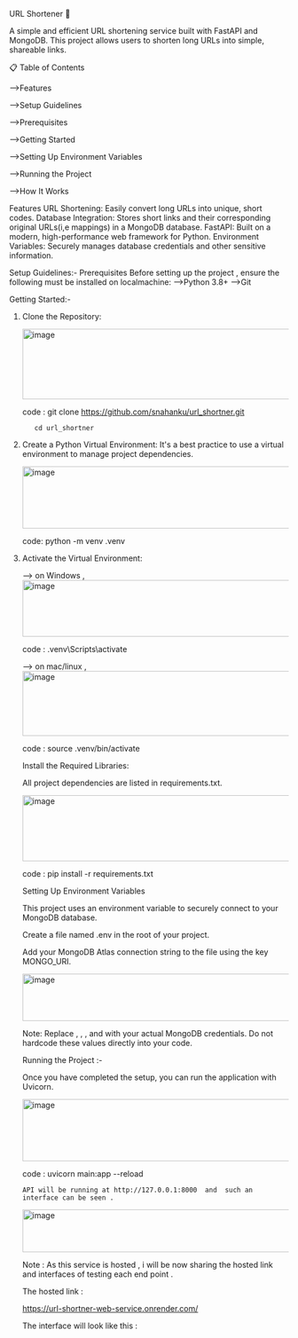 URL Shortener 🔗

A simple and efficient URL shortening service built with FastAPI and MongoDB. This project allows users to shorten long URLs into simple, shareable links.

📋 Table of Contents

-->Features

-->Setup Guidelines

-->Prerequisites

-->Getting Started

-->Setting Up Environment Variables

-->Running the Project

-->How It Works

Features
URL Shortening: Easily convert long URLs into unique, short codes.
Database Integration: Stores short links and their corresponding original URLs(i,e mappings) in a MongoDB database.
FastAPI: Built on a modern, high-performance web framework for Python.
Environment Variables: Securely manages database credentials and other sensitive information.

Setup Guidelines:-
Prerequisites
Before setting up the project ,  ensure  the following  must be installed on  localmachine:
-->Python 3.8+
-->Git

Getting Started:-
1. Clone the Repository:

     <img width="680" height="127" alt="image" src="https://github.com/user-attachments/assets/6afe9044-42b2-42b8-b108-d31e7884a770" />

   code :
          git clone https://github.com/snahanku/url_shortner.git
   
          cd url_shortner

2.  Create a Python Virtual Environment:
     It's a best practice to use a virtual environment to manage project dependencies.

    <img width="693" height="112" alt="image" src="https://github.com/user-attachments/assets/6a001a3b-c45b-419e-8774-f2fce59438a1" />

    code:
          python -m venv .venv

3.  Activate the Virtual Environment:
   
     --> on Windows , 
          <img width="655" height="102" alt="image" src="https://github.com/user-attachments/assets/d183f45a-75c0-44e8-baba-80c3806cde3d" />

      code :
              .venv\Scripts\activate

    -->  on mac/linux ,
          <img width="652" height="117" alt="image" src="https://github.com/user-attachments/assets/2efd44c8-4eec-4da6-bac5-2593cf825b0c" />

      code :
               source .venv/bin/activate


    Install the Required Libraries:
    
     All project dependencies are listed in requirements.txt.

    <img width="689" height="119" alt="image" src="https://github.com/user-attachments/assets/f2fc902b-dd12-4cda-b6e6-a15165fded41" />


    code :
            pip install -r requirements.txt


    Setting Up Environment Variables

    This project uses an environment variable to securely connect to your MongoDB database.

    Create a file named .env in the root of your project.

    Add your MongoDB Atlas connection string to the file using the key MONGO_URI.

    <img width="696" height="85" alt="image" src="https://github.com/user-attachments/assets/a593112b-e3b0-431d-8ff8-dd59e6c81e3d" />

    Note: Replace <username>, <password>, <cluster-name>, and <app-name> with your actual MongoDB credentials. Do not hardcode these values directly into your code.



    Running the Project :-
    
       Once you have completed the setup, you can run the application with Uvicorn.

       <img width="724" height="112" alt="image" src="https://github.com/user-attachments/assets/e7ca0861-02bf-41fd-82b6-5fb28f0e3f5b" />

       code :
               uvicorn main:app --reload


        API will be running at http://127.0.0.1:8000  and  such an interface can be seen .


      <img width="800" height="77" alt="image" src="https://github.com/user-attachments/assets/23e1ae05-d790-4a6a-a7bc-dca5b1b09dc1" />


      Note : As  this service is hosted , i will be now sharing  the hosted link  and interfaces of testing each  end point .

      The hosted link :

       https://url-shortner-web-service.onrender.com/


     The interface will look like this :
        


       





     


    


          



